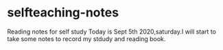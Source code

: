 # selfteaching-notes
Reading notes for self study
Today is Sept 5th 2020,saturday.I will start to take some notes to record my stdudy and reading book.
